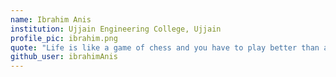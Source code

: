 ```yaml
---
name: Ibrahim Anis
institution: Ujjain Engineering College, Ujjain
profile_pic: ibrahim.png
quote: "Life is like a game of chess and you have to play better than anyone else!"
github_user: ibrahimAnis
---
```

